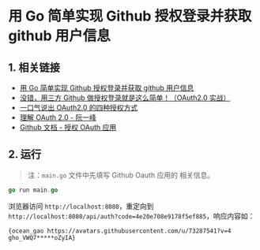 
# 用 Go 简单实现 Github 授权登录并获取 github 用户信息

## 1. 相关链接

- [用 Go 简单实现 Github 授权登录并获取 github 用户信息](https://juejin.cn/post/7414732978141544463)
- [没错，用三方 Github 做授权登录就是这么简单！（OAuth2.0 实战）](https://cloud.tencent.com/developer/article/1663102)
- [一口气说出 OAuth2.0 的四种授权方式](https://mp.weixin.qq.com/s?__biz=MzAxNTM4NzAyNg==&mid=2247487003&idx=1&sn=47cd6b064a7fc3b3df8f6f4c3f7669a7)
- [理解 OAuth 2.0 - 阮一峰](https://www.ruanyifeng.com/blog/2014/05/oauth_2_0.html)
- [Github 文档 - 授权 OAuth 应用](https://docs.github.com/zh/apps/oauth-apps/building-oauth-apps/authorizing-oauth-apps)

## 2. 运行

> 注：`main.go` 文件中先填写 Github Oauth 应用的 相关信息。

```go
go run main.go
```

浏览器访问 `http://localhost:8080`，重定向到 `http://localhost:8080/api/auth?code=4e20e708e9178f5ef885`，响应内容如：

```
{ocean_gao https://avatars.githubusercontent.com/u/73287541?v=4 gho_VWQ7*****oZyIA}
```